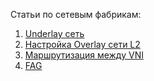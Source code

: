 Статьи по сетевым фабрикам:

1. [Underlay сеть](./Underlay.md)
2. [Настройка Overlay сети L2](Overlay_part1.md)
3. [Маршрутизация между VNI](Overlay_part2.md)
4. [FAG](Overlay_part3.md)